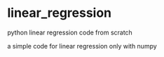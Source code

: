 # linear_regression
python linear regression code from scratch


a simple code for linear regression only with numpy

